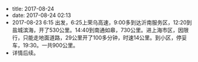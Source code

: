 - title:  2017-08-24
- date: 2017-08-24 02:13
- 2017-08-23 6:15 出发，6:25上荣乌高速，9:00多到达沂南服务区，12:20到盐城滨海，开了530公里。14:40到南通如皋，730公里。进上海市区，因限行，只能走地面道路，29公里开了100多分钟，时速14公里。到小区，停妥车，19:30。一共900公里。
- 详情后续。

